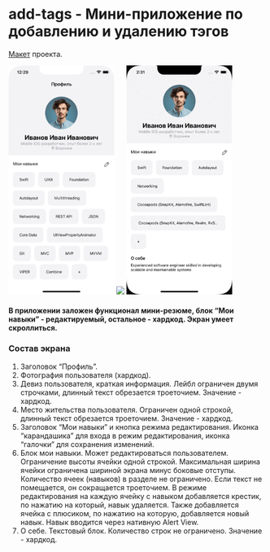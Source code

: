 # add-tags - Мини-приложение по добавлению и удалению тэгов

[Макет](https://www.figma.com/file/xfRZ6MHiLNO9BSUN9uVhnN/iOS-%D0%97%D0%B0%D0%B4%D0%B0%D0%BD%D0%B8%D1%8F?type=design&node-id=0-1&mode=design&t=baN0ybNeb4z1AJ1j-0) проекта.

<img src="/Source/1. Screen.png" height="450"> <img src="/Source/2. Animation.gif" height="450"> <img src="/Source/3. Cell.gif" height="450">

#### В приложении заложен функционал мини-резюме, блок “Мои навыки” - редактируемый, остальное - хардкод. Экран умеет скроллиться.

### Состав экрана
1. Заголовок “Профиль”.
2. Фотография пользователя (хардкод).
3. Девиз пользователя, краткая информация. Лейбл ограничен двумя строчками, длинный текст обрезается троеточием. Значение - хардкод.
4. Место жительства пользователя. Ограничен одной строкой, длинный текст обрезается троеточием. Значение - хардкод.
5. Заголовок “Мои навыки” и кнопка режима редактирования. Иконка “карандашика” для входа в режим редактирования, иконка “галочки” для сохранения изменений.
6. Блок мои навыки. Может редактироваться пользователем. Ограничение высоты ячейки одной строкой. Максимальная ширина ячейки ограничена шириной экрана минус боковые отступы. Количество ячеек (навыков) в
разделе не ограничено. Если текст не помещается, он сокращается троеточием.
В режиме редактирования на каждую ячейку с навыком добавляется крестик, по нажатию на который, навык удаляется. Также добавляется ячейка с плюсиком, по нажатию на которую, добавляется новый навык. Навык вводится через нативную Alert View.
7. О себе. Текстовый блок. Количество строк не ограничено. Значение - хардкод.
